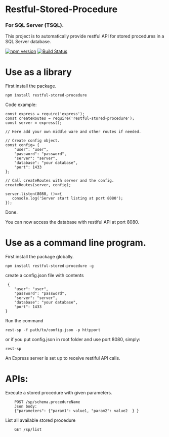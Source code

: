 # Restful-Stored-Procedure
### For SQL Server (TSQL).

This project is to automatically provide restful API for stored procedures in a SQL Server database.

[![npm version](https://badge.fury.io/js/restful-stored-procedure.svg)](https://badge.fury.io/js/restful-stored-procedure)
[![Build Status](https://travis-ci.com/hehaijin/restful-stored-procedure.svg?branch=master)](https://travis-ci.com/hehaijin/restful-stored-procedure)

# Use as a library 
First install the package.
```
npm install restful-stored-procedure 
```
 Code example:

```
const express = require('express');
const createRoutes = require('restful-stored-procedure');
const server = express();

// Here add your own middle ware and other routes if needed.

// Create config object.
const config= {
    "user": "user",
    "password": "password",
    "server": "server",
    "database": "your database",
    "port": 1433
};

// Call createRoutes with server and the config.
createRoutes(server, config);

server.listen(8080, ()=>{
   console.log('Server start listing at port 8080');
});

```
Done. 

You can now access the database with restiful API at port 8080.


# Use as a command line program.
First install the package globally.

```
npm install restful-stored-procedure -g
```
create a config.json file with contents
```
 {
    "user": "user",
    "password": "password",
    "server": "server",
    "database": "your database",
    "port": 1433
}
```
Run the command

	rest-sp -f path/to/config.json -p httpport

or if you put config.json in root folder and use port 8080, simply:

    rest-sp

An Express server is set up to receive restiful API calls.


# APIs: 
Execute a stored procedure with given parameters.
```
    POST /sp/schema.procedureName
    Json body: 
    {"parameters": {"param1": value1, "param2": value2  } } 
```    
List all available stored procedure	
```
    GET /sp/list
``` 


